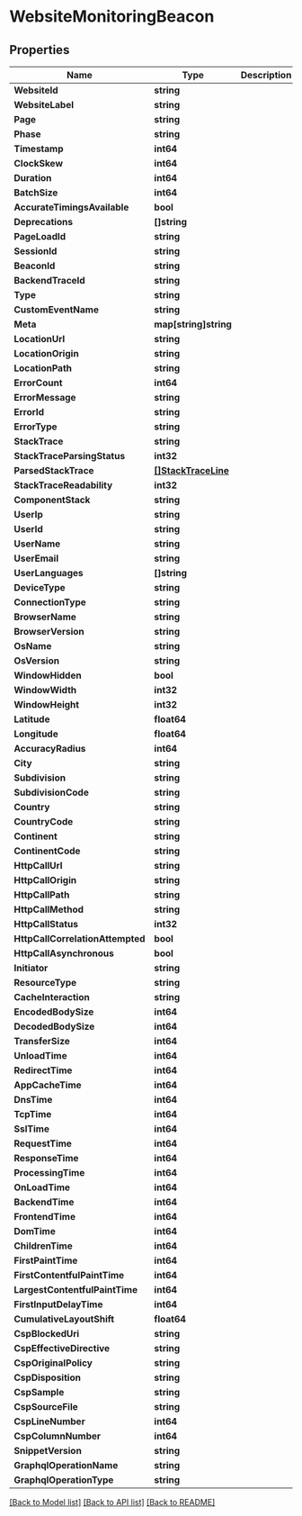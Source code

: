 # WebsiteMonitoringBeacon

## Properties

Name | Type | Description | Notes
------------ | ------------- | ------------- | -------------
**WebsiteId** | **string** |  | 
**WebsiteLabel** | **string** |  | 
**Page** | **string** |  | [optional] 
**Phase** | **string** |  | [optional] 
**Timestamp** | **int64** |  | [optional] 
**ClockSkew** | **int64** |  | [optional] 
**Duration** | **int64** |  | [optional] 
**BatchSize** | **int64** |  | [optional] 
**AccurateTimingsAvailable** | **bool** |  | [optional] 
**Deprecations** | **[]string** |  | [optional] 
**PageLoadId** | **string** |  | 
**SessionId** | **string** |  | [optional] 
**BeaconId** | **string** |  | 
**BackendTraceId** | **string** |  | [optional] 
**Type** | **string** |  | 
**CustomEventName** | **string** |  | [optional] 
**Meta** | **map[string]string** |  | [optional] 
**LocationUrl** | **string** |  | 
**LocationOrigin** | **string** |  | 
**LocationPath** | **string** |  | [optional] 
**ErrorCount** | **int64** |  | [optional] 
**ErrorMessage** | **string** |  | [optional] 
**ErrorId** | **string** |  | [optional] 
**ErrorType** | **string** |  | [optional] 
**StackTrace** | **string** |  | [optional] 
**StackTraceParsingStatus** | **int32** |  | [optional] 
**ParsedStackTrace** | [**[]StackTraceLine**](StackTraceLine.md) |  | [optional] 
**StackTraceReadability** | **int32** |  | [optional] 
**ComponentStack** | **string** |  | [optional] 
**UserIp** | **string** |  | [optional] 
**UserId** | **string** |  | [optional] 
**UserName** | **string** |  | [optional] 
**UserEmail** | **string** |  | [optional] 
**UserLanguages** | **[]string** |  | [optional] 
**DeviceType** | **string** |  | [optional] 
**ConnectionType** | **string** |  | [optional] 
**BrowserName** | **string** |  | [optional] 
**BrowserVersion** | **string** |  | [optional] 
**OsName** | **string** |  | [optional] 
**OsVersion** | **string** |  | [optional] 
**WindowHidden** | **bool** |  | [optional] 
**WindowWidth** | **int32** |  | [optional] 
**WindowHeight** | **int32** |  | [optional] 
**Latitude** | **float64** |  | [optional] 
**Longitude** | **float64** |  | [optional] 
**AccuracyRadius** | **int64** |  | [optional] 
**City** | **string** |  | [optional] 
**Subdivision** | **string** |  | [optional] 
**SubdivisionCode** | **string** |  | [optional] 
**Country** | **string** |  | [optional] 
**CountryCode** | **string** |  | [optional] 
**Continent** | **string** |  | [optional] 
**ContinentCode** | **string** |  | [optional] 
**HttpCallUrl** | **string** |  | [optional] 
**HttpCallOrigin** | **string** |  | [optional] 
**HttpCallPath** | **string** |  | [optional] 
**HttpCallMethod** | **string** |  | [optional] 
**HttpCallStatus** | **int32** |  | [optional] 
**HttpCallCorrelationAttempted** | **bool** |  | [optional] 
**HttpCallAsynchronous** | **bool** |  | [optional] 
**Initiator** | **string** |  | [optional] 
**ResourceType** | **string** |  | [optional] 
**CacheInteraction** | **string** |  | [optional] 
**EncodedBodySize** | **int64** |  | [optional] 
**DecodedBodySize** | **int64** |  | [optional] 
**TransferSize** | **int64** |  | [optional] 
**UnloadTime** | **int64** |  | [optional] 
**RedirectTime** | **int64** |  | [optional] 
**AppCacheTime** | **int64** |  | [optional] 
**DnsTime** | **int64** |  | [optional] 
**TcpTime** | **int64** |  | [optional] 
**SslTime** | **int64** |  | [optional] 
**RequestTime** | **int64** |  | [optional] 
**ResponseTime** | **int64** |  | [optional] 
**ProcessingTime** | **int64** |  | [optional] 
**OnLoadTime** | **int64** |  | [optional] 
**BackendTime** | **int64** |  | [optional] 
**FrontendTime** | **int64** |  | [optional] 
**DomTime** | **int64** |  | [optional] 
**ChildrenTime** | **int64** |  | [optional] 
**FirstPaintTime** | **int64** |  | [optional] 
**FirstContentfulPaintTime** | **int64** |  | [optional] 
**LargestContentfulPaintTime** | **int64** |  | [optional] 
**FirstInputDelayTime** | **int64** |  | [optional] 
**CumulativeLayoutShift** | **float64** |  | [optional] 
**CspBlockedUri** | **string** |  | [optional] 
**CspEffectiveDirective** | **string** |  | [optional] 
**CspOriginalPolicy** | **string** |  | [optional] 
**CspDisposition** | **string** |  | [optional] 
**CspSample** | **string** |  | [optional] 
**CspSourceFile** | **string** |  | [optional] 
**CspLineNumber** | **int64** |  | [optional] 
**CspColumnNumber** | **int64** |  | [optional] 
**SnippetVersion** | **string** |  | [optional] 
**GraphqlOperationName** | **string** |  | [optional] 
**GraphqlOperationType** | **string** |  | [optional] 

[[Back to Model list]](../README.md#documentation-for-models) [[Back to API list]](../README.md#documentation-for-api-endpoints) [[Back to README]](../README.md)


